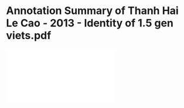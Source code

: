 # Annotation Summary of Thanh Hai Le Cao - 2013 - Identity of 1.5 gen viets.pdf
![](Attachments/PDFs/Thanh%20Hai%20Le%20Cao%20-%202013%20-%20Identity%20of%201.5%20gen%20viets.pdf)